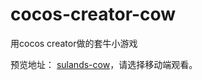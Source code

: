 # cocos-creator-cow
用cocos creator做的套牛小游戏

预览地址： [sulands-cow](https://hytstart.github.io/cow/)，请选择移动端观看。